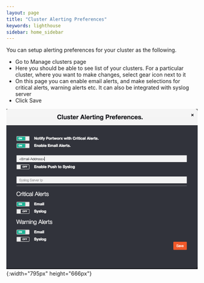 ```yaml
---
layout: page
title: "Cluster Alerting Preferences"
keywords: lighthouse
sidebar: home_sidebar
---
```


You can setup alerting preferences for your cluster as the following.

* Go to Manage clusters page
* Here you should be able to see list of your clusters. For a particular cluster, where you want to make changes, select gear icon next to it
* On this page you can enable email alerts, and make selections for critical alerts, warning alerts etc. It can also be integrated with syslog server
* Click Save

![LH-ALERTING-PREFERENCES](/images/Cluster-Alerting-Preferences.png "LH Alerting Preferences"){:width="795px" height="666px"}

